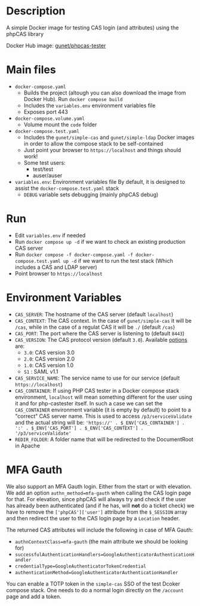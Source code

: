 # Description

A simple Docker image for testing CAS login (and attributes) using the phpCAS library

Docker Hub image: [gunet/phpcas-tester](https://hub.docker.com/repository/docker/gunet/phpcas-tester/general)

# Main files
* `docker-compose.yaml`
  - Builds the project (altough you can also download the image from Docker Hub). Run `docker compose build`
  - Includes the `variables.env` environment variables file
  - Exposes port 443
* `docker-compose.volume.yaml`
  - Volume mount the `code` folder
* `docker-compose.test.yaml`
  - Includes the `gunet/simple-cas` and `gunet/simple-ldap` Docker images in order to allow the compose stack
    to be self-contained
  - Just point your browser to `https://localhost` and things should work!
  - Some test users:
    * test/test
    * auser/auser
* `variables.env`: Environment variables file By default, it is designed to assist the `docker-compose.test.yaml` stack
  - `DEBUG` variable sets debugging (mainly phpCAS debug)

# Run
* Edit `variables.env` if needed
* Run `docker compose up -d` if we want to check an existing production CAS server
* Run `docker compose -f docker-compose.yaml -f docker-compose.test.yaml up -d` if we want to run the test stack (Which includes a CAS and LDAP server)
* Point browser to `https://localhost`

# Environment Variables
* `CAS_SERVER`: The hostname of the CAS server (default `localhost`)
* `CAS_CONTEXT`: The CAS context. In the case of `gunet/simple-cas` it will be `/cas`, while in the case of a regulat CAS it will be `./` (default `/cas`)
* `CAS_PORT`: The port where the CAS server is listening to (default `8443`)
* `CAS_VERSION`: The CAS protocol version (default `3.0`). Available [options](https://github.com/apereo/phpCAS/blob/master/source/CAS.php) are:
  - `3.0`: CAS version 3.0
  - `2.0`: CAS version 2.0
  - `1.0`: CAS version 1.0
  - `S1` : SAML v1.1
* `CAS_SERVICE_NAME`: The service name to use for our service (default `https://localhost`)
* `CAS_CONTAINER`: If using PHP CAS tester in a Docker compose stack environment, `localhost` will mean something different for the user using it and for php-castester itself. In such a case we can set the `CAS_CONTAINER` environment variable (it is empty by default) to point to a "correct" CAS server name. This is used to access `/p3/serviceValidate` and the actual string will be: `'https://' . $_ENV['CAS_CONTAINER'] . ':' . $_ENV['CAS_PORT'] . $_ENV['CAS_CONTEXT'] . '/p3/serviceValidate'`
* `REDIR_FOLDER`: A folder name that will be redirected to the DocumentRoot in Apache

# MFA Gauth
We also support an MFA Gauth login. Either from the start or with elevation. We add an option `authn_method=mfa-gauth` when calling the CAS login page for that. For elevation, since phpCAS will always try and check if the user has already been authenticated (and if he has, will **not** do a ticket check) we have to remove the `['phpCAS']['user']` attribute from the `$_SESSION` array and then redirect the user to the CAS login page by a `Location` header.

The returned CAS attributes will include the following in case of MFA Gauth:
* `authnContextClass=mfa-gauth` (the main attribute we should be looking for)
* `successfulAuthenticationHandlers=GoogleAuthenticatorAuthenticationHandler`
* `credentialType=GoogleAuthenticatorTokenCredential`
* `authenticationMethod=GoogleAuthenticatorAuthenticationHandler`

You can enable a TOTP token in the `simple-cas` SSO of the test Dcoker compose stack. One needs to do a normal login directly on the `/account` page and add a token.